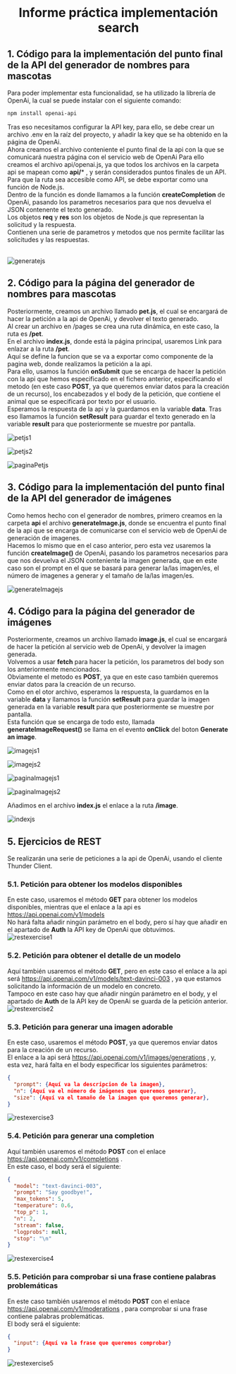 
<br />
<p align="center">

  <h1 align="center">Informe práctica implementación search </h1>

</p>

## 1. Código para la implementación del punto final de la API del generador de nombres para mascotas

Para poder implementar esta funcionalidad, se ha utilizado la librería de OpenAi, la cual se puede instalar con el siguiente comando:

```bash
npm install openai-api
```
Tras eso necesitamos configurar la API key, para ello, se debe crear un archivo .env en la raíz del proyecto, y añadir la key que se ha obtenido en la página de OpenAi. <br>
Ahora creamos el archivo conteniente el punto final de la api con la que se comunicará nuestra página con el servicio web de OpenAi
Para ello creamos el archivo api/openai.js, ya que todos los archivos en la carpeta api se mapean como **api/*** , y serán considerados puntos finales de un API. <br>
Para que la ruta sea accesible como API, se debe exportar como una función de Node.js. <br>
Dentro de la función es donde llamamos a la función **createCompletion** de OpenAi, pasando los parametros necesarios para que nos devuelva el JSON contenente el texto generado. <br>
Los objetos **req** y **res** son los objetos de Node.js que representan la solicitud y la respuesta. <br>
Contienen una serie de parametros y metodos que nos permite facilitar las solicitudes y las respuestas. <br>
<br>

![generatejs](https://github.com/ULL-ESIT-DMSI-2223/nextjs-gianmarco-corbo-alu0101134741/blob/main/docs/images/generatejs.png)

## 2. Código para la página del generador de nombres para mascotas

Posteriormente, creamos un archivo llamado **pet.js**, el cual se encargará de hacer la petición a la api de OpenAi, y devolver el texto generado. <br>
Al crear un archivo en /pages se crea una ruta dinámica, en este caso, la ruta es **/pet**. <br>
En el archivo **index.js**, donde está la página principal, usaremos Link para enlazar a la ruta **/pet**. <br>
Aquí se define la funcion que se va a exportar como componente de la pagina web, donde realizamos la petición a la api. <br>
Para ello, usamos la función **onSubmit** que se encarga de hacer la petición con la api que hemos especificado en el fichero anterior, especificando el metodo (en este caso **POST**, ya que queremos enviar datos para la creación de un recurso), los encabezados y el body de la petición, que contiene el animal que se especificará por texto por el usuario. <br>
Esperamos la respuesta de la api y la guardamos en la variable **data**.
Tras eso llamamos la función **setResult** para guardar el texto generado en la variable **result** para que posteriormente se muestre por pantalla. <br>

![petjs1](https://github.com/ULL-ESIT-DMSI-2223/nextjs-gianmarco-corbo-alu0101134741/blob/main/docs/images/petjs1.png)

![petjs2](https://github.com/ULL-ESIT-DMSI-2223/nextjs-gianmarco-corbo-alu0101134741/blob/main/docs/images/petjs2.png)

![paginaPetjs](https://github.com/ULL-ESIT-DMSI-2223/nextjs-gianmarco-corbo-alu0101134741/blob/main/docs/images/paginaPetjs.png)

## 3. Código para la implementación del punto final de la API del generador de imágenes

Como hemos hecho con el generador de nombres, primero creamos en la carpeta **api** el archivo **generateImage.js**, donde se encuentra el punto final de la api que se encarga de comunicarse con el servicio web de OpenAi de generación de imagenes. <br>
Hacemos lo mismo que en el caso anterior, pero esta vez usaremos la función **createImage()** de OpenAi, pasando los parametros necesarios para que nos devuelva el JSON conteniente la imagen generada, que en este caso son el prompt en el que se basará para generar la/las imagen/es, el número de imagenes a generar y el tamaño de la/las imagen/es. <br>

![generateImagejs](https://github.com/ULL-ESIT-DMSI-2223/nextjs-gianmarco-corbo-alu0101134741/blob/main/docs/images/generateImagejs.png)

## 4. Código para la página del generador de imágenes

Posteriormente, creamos un archivo llamado **image.js**, el cual se encargará de hacer la petición al servicio web de OpenAi, y devolver la imagen generada. <br>
Volvemos a usar **fetch** para hacer la petición, los parametros del body son los anteriormente mencionados. <br>
Obviamente el metodo es **POST**, ya que en este caso también queremos enviar datos para la creación de un recurso. <br>
Como en el otor archivo, esperamos la respuesta, la guardamos en la variable **data** y llamamos la función **setResult** para guardar la imagen generada en la variable **result** para que posteriormente se muestre por pantalla. <br>
Esta función que se encarga de todo esto, llamada **generateImageRequest()** se llama en el evento **onClick** del boton **Generate an image**. <br>

![imagejs1](https://github.com/ULL-ESIT-DMSI-2223/nextjs-gianmarco-corbo-alu0101134741/blob/main/docs/images/imagejs1.png)

![imagejs2](https://github.com/ULL-ESIT-DMSI-2223/nextjs-gianmarco-corbo-alu0101134741/blob/main/docs/images/imagejs2.png)

![paginaImagejs1](https://github.com/ULL-ESIT-DMSI-2223/nextjs-gianmarco-corbo-alu0101134741/blob/main/docs/images/paginaImagejs1.png)

![paginaImagejs2](https://github.com/ULL-ESIT-DMSI-2223/nextjs-gianmarco-corbo-alu0101134741/blob/main/docs/images/paginaImagejs2.png)

Añadimos en el archivo **index.js** el enlace a la ruta **/image**. <br>

![indexjs](https://github.com/ULL-ESIT-DMSI-2223/nextjs-gianmarco-corbo-alu0101134741/blob/main/docs/images/indexjs.png)


## 5. Ejercicios de REST

Se realizarán una serie de peticiones a la api de OpenAi, usando el cliente Thunder Client. <br>

### 5.1. Petición para obtener los modelos disponibles

En este caso, usaremos el método **GET** para obtener los modelos disponibles, mientras que el enlace a la api es https://api.openai.com/v1/models <br>
No hará falta añadir ningún parámetro en el body, pero sí hay que añadir en el apartado de **Auth** la API key de OpenAi que obtuvimos. <br>
![restexercise1](https://github.com/ULL-ESIT-DMSI-2223/nextjs-gianmarco-corbo-alu0101134741/blob/main/docs/images/restexercise1.png)

### 5.2. Petición para obtener el detalle de un modelo

Aquí también usaremos el método **GET**, pero en este caso el enlace a la api será https://api.openai.com/v1/models/text-davinci-003 , ya que estamos solicitando la información de un modelo en concreto. <br>
Tampoco en este caso hay que añadir ningún parámetro en el body, y el apartado de **Auth** de la API key de OpenAi se guarda de la petición anterior. <br>
![restexercise2](https://github.com/ULL-ESIT-DMSI-2223/nextjs-gianmarco-corbo-alu0101134741/blob/main/docs/images/restexercise2.png)

### 5.3. Petición para generar una imagen adorable

En este caso, usaremos el método **POST**, ya que queremos enviar datos para la creación de un recurso. <br>
El enlace a la api será https://api.openai.com/v1/images/generations , y, esta vez, hará falta en el body especificar los siguientes parámetros: <br>
```JSON
{
  "prompt": {Aquí va la descripcion de la imagen},
  "n": {Aquí va el número de imágenes que queremos generar},
  "size": {Aquí va el tamaño de la imagen que queremos generar},
}
```
![restexercise3](https://github.com/ULL-ESIT-DMSI-2223/nextjs-gianmarco-corbo-alu0101134741/blob/main/docs/images/restexercise2.png)

### 5.4. Petición para generar una completion

Aquí también usaremos el método **POST** con el enlace https://api.openai.com/v1/completions . <br>
En este caso, el body será el siguiente: <br>
```JSON
{
  "model": "text-davinci-003",
  "prompt": "Say goodbye!",
  "max_tokens": 5,
  "temperature": 0.6,
  "top_p": 1,
  "n": 2,
  "stream": false,
  "logprobs": null,
  "stop": "\n"
}
```
![restexercise4](https://github.com/ULL-ESIT-DMSI-2223/nextjs-gianmarco-corbo-alu0101134741/blob/main/docs/images/restexercise4.png)

### 5.5. Petición para comprobar si una frase contiene palabras problemáticas

En este caso también usaremos el método **POST** con el enlace https://api.openai.com/v1/moderations , para comprobar si una frase contiene palabras problemáticas. <br>
El body será el siguiente: <br>
```JSON
{
  "input": {Aquí va la frase que queremos comprobar}
}
```
![restexercise5](https://github.com/ULL-ESIT-DMSI-2223/nextjs-gianmarco-corbo-alu0101134741/blob/main/docs/images/restexercise5.png)


